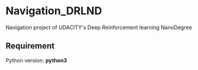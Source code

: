 # Navigation_DRLND
  Navigation project of UDACITY's Deep Reinforcement learning NanoDegree

## Requirement
  Python version: **python3** 
